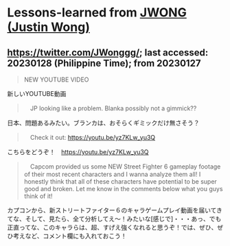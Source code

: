 # Lessons-learned from [JWONG (Justin Wong)](https://twitter.com/JWonggg?ref_src=twsrc%5Egoogle%7Ctwcamp%5Eserp%7Ctwgr%5Eauthor)

## https://twitter.com/JWonggg/; last accessed: 20230128 (Philippine Time); from 20230127

> NEW YOUTUBE VIDEO 

新しいYOUTUBE動画

>　JP looking like a problem. Blanka possibly not a gimmick?? 

日本、問題あるみたい。ブランカは、おそらくギミックだけ無さそう？

>　Check it out: https://youtu.be/yz7KLw_yu3Q

こちらをどうぞ！　https://youtu.be/yz7KLw_yu3Q

>　Capcom provided us some NEW Street Fighter 6 gameplay footage of their most recent characters and I wanna analyze them all! I honestly think that all of these characters have potential to be super good and broken. Let me know in the comments below what you guys think of it!

カプコンから、新ストリートファイター６のキャラゲームプレイ動画を届いてきてな、そして、見たら、全て分析してえ～！みたいな[感じで]・・・あっ、でも正直ってな、このキャラらは、超、すげえ強くなれると思うぞ！では、ぜひ、ぜひ考えなど、コメント欄にも入れておこう！
